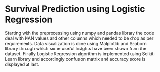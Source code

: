 # Survival Prediction using Logistic Regression
Starting with the preprocessing using numpy and pandas library the code deal with NAN values and other columns which needed to be drop as per requirements. Data visualization is done using Matplotlib and Seaborn library through which some useful insights have been shown from the dataset.
Finally Logistic Regression algorithm is implemented using Scikit-Learn library and accordingly confusion matrix and accuracy score is displayed at last.
